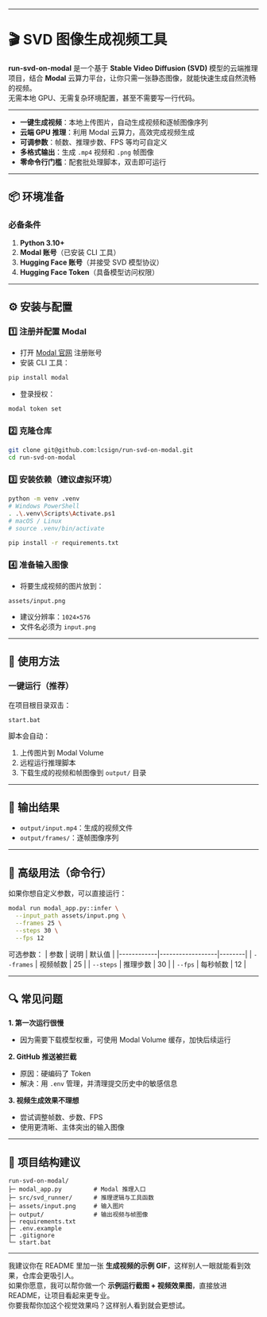  

---

# 🎬 SVD 图像生成视频工具

**run-svd-on-modal** 是一个基于 **Stable Video Diffusion (SVD)** 模型的云端推理项目，结合 **Modal** 云算力平台，让你只需一张静态图像，就能快速生成自然流畅的视频。  
无需本地 GPU、无需复杂环境配置，甚至不需要写一行代码。

---

- **一键生成视频**：本地上传图片，自动生成视频和逐帧图像序列  
- **云端 GPU 推理**：利用 Modal 云算力，高效完成视频生成  
- **可调参数**：帧数、推理步数、FPS 等均可自定义  
- **多格式输出**：生成 `.mp4` 视频和 `.png` 帧图像  
- **零命令行门槛**：配套批处理脚本，双击即可运行  

---

## 📦 环境准备

### 必备条件
1. **Python 3.10+**  
2. **Modal 账号**（已安装 CLI 工具）  
3. **Hugging Face 账号**（并接受 SVD 模型协议）  
4. **Hugging Face Token**（具备模型访问权限）  

---

## ⚙ 安装与配置

### 1️⃣ 注册并配置 Modal
- 打开 [Modal 官网](https://modal.com) 注册账号  
- 安装 CLI 工具：
```bash
pip install modal
```
- 登录授权：
```bash
modal token set
```

### 2️⃣ 克隆仓库
```bash
git clone git@github.com:lcsign/run-svd-on-modal.git
cd run-svd-on-modal
```

### 3️⃣ 安装依赖（建议虚拟环境）
```bash
python -m venv .venv
# Windows PowerShell
. .\.venv\Scripts\Activate.ps1
# macOS / Linux
# source .venv/bin/activate

pip install -r requirements.txt
```

### 4️⃣ 准备输入图像
- 将要生成视频的图片放到：
```
assets/input.png
```
- 建议分辨率：`1024×576`  
- 文件名必须为 `input.png`

---

## 🚀 使用方法

### 一键运行（推荐）
在项目根目录双击：
```
start.bat
```
脚本会自动：
1. 上传图片到 Modal Volume  
2. 远程运行推理脚本  
3. 下载生成的视频和帧图像到 `output/` 目录  

---

## 📂 输出结果
- `output/input.mp4`：生成的视频文件  
- `output/frames/`：逐帧图像序列  

---

## 🔧 高级用法（命令行）
如果你想自定义参数，可以直接运行：
```bash
modal run modal_app.py::infer \
  --input_path assets/input.png \
  --frames 25 \
  --steps 30 \
  --fps 12
```
可选参数：
| 参数       | 说明             | 默认值 |
|------------|------------------|--------|
| `--frames` | 视频帧数         | 25     |
| `--steps`  | 推理步数         | 30     |
| `--fps`    | 每秒帧数         | 12     |

---

## 🔍 常见问题

**1. 第一次运行很慢**  
- 因为需要下载模型权重，可使用 Modal Volume 缓存，加快后续运行  

**2. GitHub 推送被拦截**  
- 原因：硬编码了 Token  
- 解决：用 `.env` 管理，并清理提交历史中的敏感信息  

**3. 视频生成效果不理想**  
- 尝试调整帧数、步数、FPS  
- 使用更清晰、主体突出的输入图像  

---

## 📁 项目结构建议
```
run-svd-on-modal/
├─ modal_app.py         # Modal 推理入口
├─ src/svd_runner/      # 推理逻辑与工具函数
├─ assets/input.png     # 输入图片
├─ output/              # 输出视频与帧图像
├─ requirements.txt
├─ .env.example
├─ .gitignore
└─ start.bat
```

---

我建议你在 README 里加一张 **生成视频的示例 GIF**，这样别人一眼就能看到效果，仓库会更吸引人。  
如果你愿意，我可以帮你做一个 **示例运行截图 + 视频效果图**，直接放进 README，让项目看起来更专业。  
你要我帮你加这个视觉效果吗？这样别人看到就会更想试。
